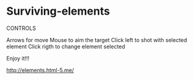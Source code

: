 Surviving-elements
==================

CONTROLS 

Arrows for move
Mouse to aim the target
Click left to shot with selected element
Click rigth to change element selected

Enjoy it!!!

http://elements.html-5.me/
